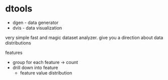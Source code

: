 dtools
=======

- dgen - data generator
- dvis - data visualization

very simple fast and magic dataset analyzer. give you a direction about data distributions

features
- group for each feature -> count
- drill down into feature
    - feature value distribution
